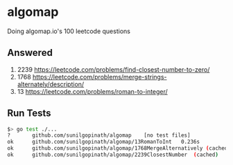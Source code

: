 # algomap
Doing algomap.io's 100 leetcode questions

## Answered

1. 2239 https://leetcode.com/problems/find-closest-number-to-zero/
2. 1768 https://leetcode.com/problems/merge-strings-alternately/description/
3. 13 https://leetcode.com/problems/roman-to-integer/

## Run Tests
```sh
$> go test ./...
?   	github.com/sunilgopinath/algomap	[no test files]
ok  	github.com/sunilgopinath/algomap/13RomanToInt	0.236s
ok  	github.com/sunilgopinath/algomap/1768MergeAlternatively	(cached)
ok  	github.com/sunilgopinath/algomap/2239ClosestNumber	(cached)
```